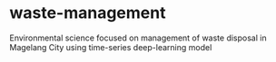 # waste-management
Environmental science focused on management of waste disposal in Magelang City using time-series deep-learning model  
